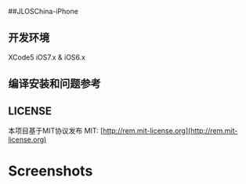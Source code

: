 ##JLOSChina-iPhone

## 开发环境
XCode5 iOS7.x & iOS6.x

## 编译安装和问题参考


## LICENSE
本项目基于MIT协议发布
MIT: [http://rem.mit-license.org](http://rem.mit-license.org)

# Screenshots

